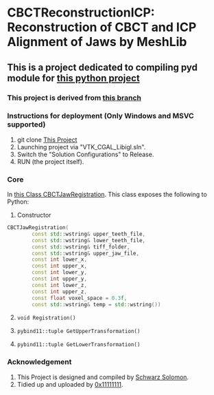 # CBCTReconstructionICP: Reconstruction of CBCT and ICP Alignment of Jaws by MeshLib

## This is a project dedicated to compiling pyd module for [this python project](https://github.com/0x11111111/MeshSegNet-DentalArchAligner)

### This project is derived from [this branch](https://github.com/0x11111111/VisualLab/tree/base_meshlib_lab)

### Instructions for deployment (Only Windows and MSVC supported)

1. git clone [This Project](../../)
2. Launching project via "VTK_CGAL_Libigl.sln".
3. Switch the "Solution Configurations" to Release.
4. RUN (the project itself).

### Core

In [this Class CBCTJawRegistration](https://github.com/0x11111111/CBCTReconstructionICP/blob/main/src/new%20function/CBCTJawRegistration.cpp). This class exposes the following to Python:

1. Constructor

```C++
CBCTJawRegistration(
        const std::wstring& upper_teeth_file,
        const std::wstring& lower_teeth_file,
        const std::wstring& tiff_folder,
        const std::wstring& upper_jaw_file,
        const int lower_x,
        const int upper_x,
        const int lower_y,
        const int upper_y,
        const int lower_z,
        const int upper_z,
        const float voxel_space = 0.3f,
        const std::wstring& temp = std::wstring())
```

2. `void Registration()`

3. `pybind11::tuple GetUpperTransformation()`

4. `pybind11::tuple GetLowerTransformation()`

### Acknowledgement

1. This Project is designed and compiled by [Schwarz Solomon](https://github.com/SchwarzSolomon).
2. Tidied up and uploaded by [0x11111111](https://github.com/0x11111111).
